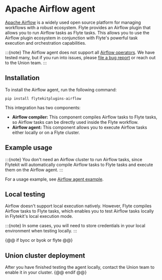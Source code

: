 # Apache Airflow agent

[Apache Airflow](https://airflow.apache.org) is a widely used open source platform for managing workflows with a robust ecosystem. Flyte provides an Airflow plugin that allows you to run Airflow tasks as Flyte tasks.
This allows you to use the Airflow plugin ecosystem in conjunction with Flyte's powerful task execution and orchestration capabilities.

:::{note}
The Airflow agent does not support all [Airflow operators](https://airflow.apache.org/docs/apache-airflow/stable/core-concepts/operators.html). We have tested many, but if you run into issues, please [file a bug report](https://github.com/flyteorg/flyte/issues/new?assignees=&labels=bug%2Cuntriaged&projects=&template=bug_report.yaml&title=%5BBUG%5D+) or reach out to the Union team.
:::

## Installation

To install the Airflow agent, run the following command:

```
pip install flytekitplugins-airflow
```

This integration has two components:
* **Airflow compiler:** This component compiles Airflow tasks to Flyte tasks, so Airflow tasks can be directly used inside the Flyte workflow.
* **Airflow agent:** This component allows you to execute Airflow tasks either locally or on a Flyte cluster.

## Example usage

:::{note}
You don't need an Airflow cluster to run Airflow tasks, since Flytekit will
automatically compile Airflow tasks to Flyte tasks and execute them on the Airflow agent.
:::

For a usage example, see [Airflow agent example](./airflow-agent-example.md).

## Local testing

Airflow doesn't support local execution natively. However, Flyte compiles Airflow tasks to Flyte tasks,
which enables you to test Airflow tasks locally in Flytekit's local execution mode.

:::{note}
In some cases, you will need to store credentials in your local environment when testing locally.
:::

{@@ if byoc or byok or flyte @@}
## Union cluster deployment

After you have finished testing the agent locally, contact the Union team to enable it in your cluster.
{@@ endif @@}
